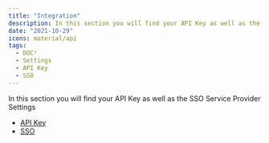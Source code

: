 ```yaml
---
title: "Integration"
description: In this section you will find your API Key as well as the SSO Service Provider Settings in DOC².
date: "2021-10-29"
icons: material/api
tags:
  - DOC²
  - Settings
  - API Key
  - SSO
---
```


In this section you will find your API Key as well as the SSO Service Provider Settings

- [API Key](/doc2/settings/integration/api-integration)
- [SSO](/doc2/settings-sso-settings/)
